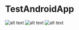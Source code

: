 # TestAndroidApp
![alt text](https://github.com/[username]/[reponame]/blob/[branch]/image.jpg?raw=true)
![alt text](https://github.com/[username]/[reponame]/blob/[branch]/image1.jpg?raw=true)
![alt text](https://github.com/[username]/[reponame]/blob/[branch]/image.jpg?raw=true)
